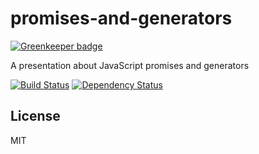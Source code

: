 # promises-and-generators

[![Greenkeeper badge](https://badges.greenkeeper.io/ForbesLindesay/patterns-of-promise-use.svg)](https://greenkeeper.io/)

A presentation about JavaScript promises and generators

[![Build Status](https://img.shields.io/travis/ForbesLindesay/promises-and-generators/master.svg)](https://travis-ci.org/ForbesLindesay/promises-and-generators)
[![Dependency Status](https://img.shields.io/gemnasium/ForbesLindesay/promises-and-generators.svg)](https://gemnasium.com/ForbesLindesay/promises-and-generators)

## License

  MIT